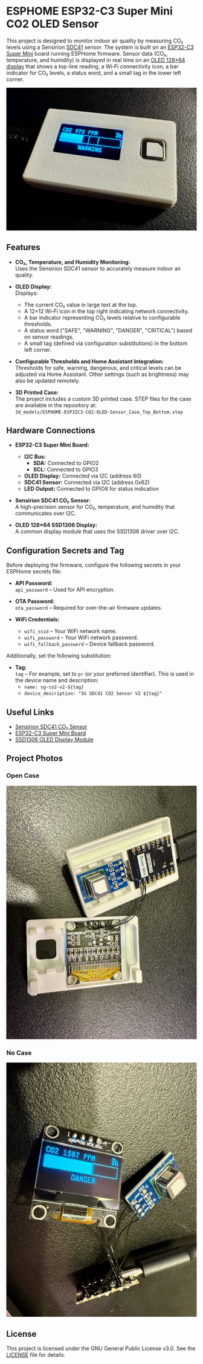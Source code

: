 # ESPHOME ESP32-C3 Super Mini CO2 OLED Sensor

This project is designed to monitor indoor air quality by measuring CO₂ levels using a Sensirion [SDC41](https://www.sensirion.com/en/environmental-sensors/industrial-co2-sensor-sdc41/) sensor. The system is built on an [ESP32-C3 Super Mini](https://www.espboards.dev/esp32/esp32-c3-super-mini/) board running ESPHome firmware. Sensor data (CO₂, temperature, and humidity) is displayed in real time on an [OLED 128×64 display](https://www.aliexpress.com/item/32896971385.html) that shows a top-line reading, a Wi‑Fi connectivity icon, a bar indicator for CO₂ levels, a status word, and a small tag in the lower left corner.

![Assembled Project](images/img_assembled.jpg)

## Features

- **CO₂, Temperature, and Humidity Monitoring:**  
  Uses the Sensirion SDC41 sensor to accurately measure indoor air quality.
  
- **OLED Display:**  
  Displays:
  - The current CO₂ value in large text at the top.
  - A 12×12 Wi‑Fi icon in the top right indicating network connectivity.
  - A bar indicator representing CO₂ levels relative to configurable thresholds.
  - A status word ("SAFE", "WARNING", "DANGER", "CRITICAL") based on sensor readings.
  - A small tag (defined via configuration substitutions) in the bottom left corner.

- **Configurable Thresholds and Home Assistant Integration:**  
  Thresholds for safe, warning, dangerous, and critical levels can be adjusted via Home Assistant. Other settings (such as brightness) may also be updated remotely.

- **3D Printed Case:**  
  The project includes a custom 3D printed case. STEP files for the case are available in the repository at:  
  `3d_models/ESPHOME-ESP32C3-CO2-OLED-Sensor_Case_Top_Bottom.step`

## Hardware Connections

- **ESP32-C3 Super Mini Board:**  
  - **I2C Bus:**  
    - **SDA:** Connected to GPIO2  
    - **SCL:** Connected to GPIO3
  - **OLED Display:** Connected via I2C (address 60)
  - **SDC41 Sensor:** Connected via I2C (address 0x62)
  - **LED Output:** Connected to GPIO8 for status indication

- **Sensirion SDC41 CO₂ Sensor:**  
  A high-precision sensor for CO₂, temperature, and humidity that communicates over I2C.

- **OLED 128×64 SSD1306 Display:**  
  A common display module that uses the SSD1306 driver over I2C.

## Configuration Secrets and Tag

Before deploying the firmware, configure the following secrets in your ESPHome secrets file:

- **API Password:**  
  `api_password` – Used for API encryption.

- **OTA Password:**  
  `ota_password` – Required for over-the-air firmware updates.

- **WiFi Credentials:**  
  - `wifi_ssid` – Your WiFi network name.
  - `wifi_password` – Your WiFi network password.
  - `wifi_fallback_password` – Device fallback password.

Additionally, set the following substitution:

- **Tag:**  
  `tag` – For example, set to `pr` (or your preferred identifier). This is used in the device name and description:
  - `name: sg-co2-v2-${tag}`
  - `device_description: "SG SDC41 CO2 Sensor V2 ${tag}"`

## Useful Links

- [Sensirion SDC41 CO₂ Sensor](https://www.sensirion.com/en/environmental-sensors/industrial-co2-sensor-sdc41/)
- [ESP32-C3 Super Mini Board](https://www.espboards.dev/esp32/esp32-c3-super-mini/)
- [SSD1306 OLED Display Module](https://www.aliexpress.com/item/32896971385.html)

## Project Photos

### Open Case
![Open Case](images/img_case_open.jpg)

### No Case
![No Case](images/img_no_case.jpg)

## License

This project is licensed under the GNU General Public License v3.0. See the [LICENSE](LICENSE) file for details.
